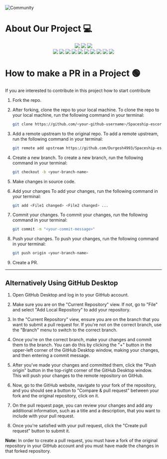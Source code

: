 ![Community](https://github.com/GameSphere-MultiPlayer/Physi-c-Tech/assets/98798977/e79af9da-814e-487e-8a9a-85947384d3b2)

# About Our Project 💻
<div align="center">
<img src="https://forthebadge.com/images/badges/built-with-love.svg" />
<img src="https://forthebadge.com/images/badges/uses-brains.svg" />
<img src="https://forthebadge.com/images/badges/powered-by-responsibility.svg" />
  <br>
<img src="https://img.shields.io/github/repo-size/GameSphere-MultiPlayer/Spaceship-escort?style=for-the-badge" />
   <img src="https://img.shields.io/github/issues-pr/GameSphere-MultiPlayer/Spaceship-escort?style=for-the-badge" />

  <img src="https://img.shields.io/github/issues/GameSphere-MultiPlayer/Spaceship-escort?style=for-the-badge" />
  <img src="https://img.shields.io/github/issues-closed-raw/GameSphere-MultiPlayer/Spaceship-escort?style=for-the-badge" />
   <img src="https://img.shields.io/github/issues-pr-closed-raw/GameSphere-MultiPlayer/Spaceship-escort?style=for-the-badge" />
  <img src="https://img.shields.io/github/license/GameSphere-MultiPlayer/Spaceship-escort?style=for-the-badge" />
  <img src="https://img.shields.io/github/forks/GameSphere-MultiPlayer/Spaceship-escort?style=for-the-badge" />
  <img src="https://img.shields.io/github/stars/GameSphere-MultiPlayer/Spaceship-escort?style=for-the-badge" />
  <img src="https://img.shields.io/github/contributors/GameSphere-MultiPlayer/Spaceship-escort?style=for-the-badge" />
  <img src="https://img.shields.io/github/last-commit/GameSphere-MultiPlayer/Spaceship-escort?style=for-the-badge" />
  </div>

  # How to make a PR in a Project 🟢

If you are interested to contribute in this project how to start contribute
<!-- in detail -->

1. Fork the repo.

2. After forking, clone the repo to your local machine.
To clone the repo to your local machine, run the following command in your terminal:
    
    ```bash
    git clone https://github.com/<your-github-username>/Spaceship-escort
    ```

3. Add a remote upstream to the original repo.
To add a remote upstream, run the following command in your terminal:
    
    ```bash
    git remote add upstream https://github.com/Durgesh4993/Spaceship-escort/
    ```

4. Create a new branch.
To create a new branch, run the following command in your terminal:
    
    ```bash
    git checkout -b <your-branch-name>
    ```

5. Make changes in source code.

6. Add your changes
To add your changes, run the following command in your terminal:
    
    ```bash
    git add <File1 changed> <File2 changed> ...
    ```
7. Commit your changes.
To commit your changes, run the following command in your terminal:
    
    ```bash
    git commit -m "<your-commit-message>"
    ```

8. Push your changes.
To push your changes, run the following command in your terminal:
    
    ```bash
    git push origin <your-branch-name>
    ```

9. Create a PR.

__________________________________________________________________________________________________________________________________________________________________

## Alternatively Using GitHub Desktop

1. Open GitHub Desktop and log in to your GitHub account.

2. Make sure you are on the "Current Repository" view. If not, go to "File" and select "Add Local Repository" to add your repository.

3. In the "Current Repository" view, ensure you are on the branch that you want to submit a pull request for. If you're not on the correct branch, use the "Branch" menu to switch to the correct branch.

4. Once you're on the correct branch, make your changes and commit them to the branch. You can do this by clicking the "+" button in the upper-left corner of the GitHub Desktop window, making your changes, and then entering a commit message.

5. After you've made your changes and committed them, click the "Push origin" button in the top-right corner of the GitHub Desktop window. This will push your changes to the remote repository on GitHub.

6. Now, go to the GitHub website, navigate to your fork of the repository, and you should see a button to "Compare & pull request" between your fork and the original repository, click on it.

7. On the pull request page, you can review your changes and add any additional information, such as a title and a description, that you want to include with your pull request.

8. Once you're satisfied with your pull request, click the "Create pull request" button to submit it.

**Note:** In order to create a pull request, you must have a fork of the original repository in your GitHub account and you must have made the changes in that forked repository.
